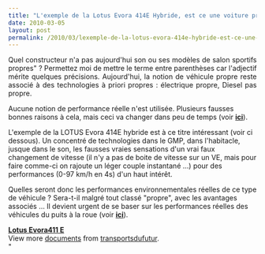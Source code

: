 ```yaml
---
title: "L'exemple de la Lotus Evora 414E Hybride, est ce une voiture propre ?"
date: 2010-03-05
layout: post
permalink: /2010/03/lexemple-de-la-lotus-evora-414e-hybride-est-ce-une-voiture-propre.html
---
```


<p style="text-align: justify">Quel constructeur n'a pas aujourd'hui son ou ses modèles de salon sportifs propres" ? Permettez moi de mettre le terme entre parenthèses car l'adjectif mérite quelques précisions. Aujourd'hui, la notion de véhicule propre reste associé à des technologies à priori propres : électrique propre, Diesel pas propre. </p> <p style=""text-align: justify"">Aucune notion de performance réelle n'est utilisée. Plusieurs fausses bonnes raisons à cela, mais ceci va changer dans peu de temps (voir <strong><span style=""text-decoration: underline""><a href=""/2010/01/quand-viendra-lheure-de-la-connaissance-des-emissions-reelles.html"" target=""_blank"">ici</a></span></strong>).</p> <p style=""text-align: justify"">L'exemple de la LOTUS Evora 414E hybride est à ce titre intéressant (voir ci dessous). Un concentré de technologies dans le GMP, dans l'habitacle, jusque dans le son, les fausses vraies sensations d'un vrai faux changement de vitesse (il n'y a pas de boite de vitesse sur un VE, mais pour faire comme-ci on rajoute un léger couple instantané ...) pour des performances (0-97 km/h en 4s) d'un haut intérêt.</p> <p style=""text-align: justify"">Quelles seront donc les performances environnementales réelles de ce type de véhicule ? Sera-t-il malgré tout classé "propre", avec les avantages associés ... Il devient urgent de se baser sur les performances réelles des véhicules du puits à la roue (voir <strong><span style=""text-decoration: underline""><a href=""http://ec.europa.eu/transport/urban/vehicles/directive/directive_en.htm"" target=""_blank"">ici</a></span></strong>).</p> <div id=""__ss_3344949""><strong><a href=""http://www.slideshare.net/transportsdufutur/lotus-evora411-e-3344949"" title=""Lotus Evora411 E"">Lotus Evora411 E</a></strong>   <div>View more <a href=""http://www.slideshare.net/"">documents</a> from <a href=""http://www.slideshare.net/transportsdufutur"">transportsdufutur</a>.</div></div>"